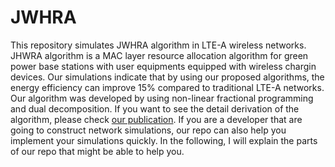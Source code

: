 # JWHRA
This repository simulates JWHRA algorithm in LTE-A wireless networks. JHWRA algorithm is a MAC layer resource allocation algorithm for green power base stations with user equipments equipped with wireless chargin devices. Our simulations indicate that by using our proposed algorithms, the energy efficiency can improve 15% compared to traditional LTE-A networks. Our algorithm was developed by using non-linear fractional programming and dual decomposition. If you want to see the detail derivation of the algorithm, please check [our publication](https://ieeexplore.ieee.org/document/7925823/).
If you are a developer that are going to construct network simulations, our repo can also help you implement your simulations quickly. In the following, I will explain the parts of our repo that might be able to help you.

